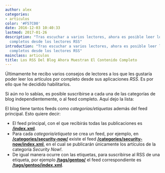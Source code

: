 ```yaml
---
author: alex
categories:
- articulos
color: '#F57C00'
date: 2016-12-03 10:40:33
lastmod: 2017-01-26
description: "Tras escuchar a varios lectores, ahora es posible leer los artículos
  completos desde los lectores RSS"
introduction: "Tras escuchar a varios lectores, ahora es posible leer los artículos
  completos desde los lectores RSS"
mainclass: articulos
title: Los RSS Del Blog Ahora Muestran El Contenido Completo
---
```


Últimamente he recibo varios consejos de lectores a los que les gustaría poder leer los artículos por completo desde sus aplicaciones _RSS_. Es por ello que he decidido habilitarlos.

Si aún no lo sabías, es posible suscribirse a cada una de las categorías de blog independientemente, o al feed completo. Aquí dejo la lista:

El blog tiene tantos feeds como _categorías/etiquetas_ además del feed principal. Esto quiere decir:

- El feed principal, con el que recibirás todas las publicaciones es **<a type="application/rss+xml" href="/index.xml" target="_blank">/index.xml</a>**.
- Para cada _categoría/etiqueta_ se crea un feed, por ejemplo, en __[/categories/security-now/](/categories/security-now/)__ existe el feed __[/categories/security-now/index.xml](/categories/security-now/index.xml)__, en el cual se publicarán únicamente los artículos de la categoría _Security Now!_.
- De igual manera ocurre con las etiquetas, para suscribirse al RSS de una etiqueta, por ejemplo __[/tags/gentoo/](/tags/gentoo/)__ el feed correspondiente es __[/tags/gentoo/index.xml](/tags/gentoo/index.xml)__.

<!--more--><!--ad-->
